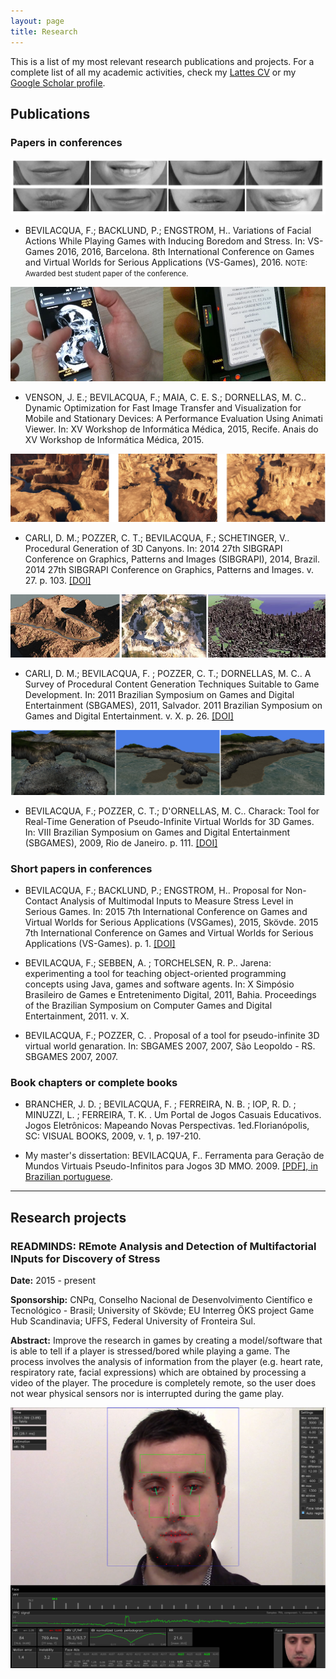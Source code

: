 ```yaml
---
layout: page
title: Research
---
```


This is a list of my most relevant research publications and projects. For a complete list of all my academic activities, check my [Lattes CV](http://lattes.cnpq.br/7744662926303212) or my [Google Scholar profile](https://scholar.google.se/citations?user=GOWYhzwAAAAJ&hl=en&oi=ao).

## Publications

### Papers in conferences

![Variations of Facial Actions While Playing Games with Inducing Boredom and Stress](/public/img/paper-variations.jpg)

- BEVILACQUA, F.; BACKLUND, P.; ENGSTROM, H.. Variations of Facial Actions While Playing Games with Inducing Boredom and Stress. In: VS-Games 2016, 2016, Barcelona. 8th International Conference on Games and Virtual Worlds for Serious Applications (VS-Games), 2016. <small class="highlight">NOTE: Awarded best student paper of the conference.</small>

![Dynamic Optimization for Fast Image Transfer and Visualization for Mobile and Stationary Devices: A Performance Evaluation Using Animati Viewer](/public/img/paper-mobile-medicine.jpg)

- VENSON, J. E.; BEVILACQUA, F.; MAIA, C. E. S.; DORNELLAS, M. C.. Dynamic Optimization for Fast Image Transfer and Visualization for Mobile and Stationary Devices: A Performance Evaluation Using Animati Viewer. In: XV Workshop de Informática Médica, 2015, Recife. Anais do XV Workshop de Informática Médica, 2015.

![Procedural Generation of 3D Canyons](/public/img/paper-canyons.jpg)

- CARLI, D. M.; POZZER, C. T.; BEVILACQUA, F.; SCHETINGER, V.. Procedural Generation of 3D Canyons. In: 2014 27th SIBGRAPI Conference on Graphics, Patterns and Images (SIBGRAPI), 2014, Brazil. 2014 27th SIBGRAPI Conference on Graphics, Patterns and Images. v. 27. p. 103. [[DOI]](http://dx.doi.org/10.1109/SIBGRAPI.2014.41)

![A Survey of Procedural Content Generation Techniques Suitable to Game Development](/public/img/paper-survey.jpg)

- CARLI, D. M.; BEVILACQUA, F. ; POZZER, C. T.; DORNELLAS, M. C.. A Survey of Procedural Content Generation Techniques Suitable to Game Development. In: 2011 Brazilian Symposium on Games and Digital Entertainment (SBGAMES), 2011, Salvador. 2011 Brazilian Symposium on Games and Digital Entertainment. v. X. p. 26. [[DOI]](http://dx.doi.org/10.1109/SBGAMES.2011.15)

![Charack: Tool for Real-Time Generation of Pseudo-Infinite Virtual Worlds for 3D Games](/public/img/paper-charack.png)

- BEVILACQUA, F.; POZZER, C. T.; D'ORNELLAS, M. C.. Charack: Tool for Real-Time Generation of Pseudo-Infinite Virtual Worlds for 3D Games. In: VIII Brazilian Symposium on Games and Digital Entertainment (SBGAMES), 2009, Rio de Janeiro. p. 111. [[DOI]](http://dx.doi.org/10.1109/SBGAMES.2009.21)

### Short papers in conferences

- BEVILACQUA, F.; BACKLUND, P.; ENGSTROM, H.. Proposal for Non-Contact Analysis of Multimodal Inputs to Measure Stress Level in Serious Games. In: 2015 7th International Conference on Games and Virtual Worlds for Serious Applications (VSGames), 2015, Skövde. 2015 7th International Conference on Games and Virtual Worlds for Serious Applications (VS-Games). p. 1. [[DOI]](http://dx.doi.org/10.1109/VS-GAMES.2015.7295783)

- BEVILACQUA, F.; SEBBEN, A. ; TORCHELSEN, R. P.. Jarena: experimenting a tool for teaching object-oriented programming concepts using Java, games and software agents. In: X Simpósio Brasileiro de Games e Entretenimento Digital, 2011, Bahia. Proceedings of the Brazilian Symposium on Computer Games and Digital Entertainment, 2011. v. X.

- BEVILACQUA, F.; POZZER, C. . Proposal of a tool for pseudo-infinite 3D virtual world genaration. In: SBGAMES 2007, 2007, São Leopoldo - RS. SBGAMES 2007, 2007.

### Book chapters or complete books

- BRANCHER, J. D. ; BEVILACQUA, F. ; FERREIRA, N. B. ; IOP, R. D. ; MINUZZI, L. ; FERREIRA, T. K. . Um Portal de Jogos Casuais Educativos. Jogos Eletrônicos: Mapeando Novas Perspectivas. 1ed.Florianópolis, SC: VISUAL BOOKS, 2009, v. 1, p. 197-210.

- My master's dissertation: BEVILACQUA, F.. Ferramenta para Geração de Mundos Virtuais Pseudo-Infinitos para Jogos 3D MMO. 2009. [[PDF], in Brazilian portuguese](http://charack.googlecode.com/svn-history/r54/master-thesis/dissertacao.pdf).

___

## Research projects

### READMINDS: REmote Analysis and Detection of Multifactorial INputs for Discovery of Stress
**Date:** 2015 - present

**Sponsorship:** CNPq, Conselho Nacional de Desenvolvimento Científico e Tecnológico - Brasil; University of Skövde; EU Interreg ÖKS project Game Hub Scandinavia; UFFS, Federal University of Fronteira Sul.

**Abstract:** Improve the research in games by creating a model/software that is able to tell if a player is stressed/bored while playing a game. The process involves the analysis of information from the player (e.g. heart rate, respiratory rate, facial expressions) which are obtained by processing a video of the player. The procedure is completely remote, so the user does not wear physical sensors nor is interrupted during the game play.

![Readminds](/public/img/readmind-fernando.jpg)
